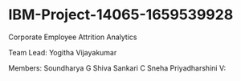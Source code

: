 # IBM-Project-14065-1659539928
Corporate Employee Attrition Analytics

Team Lead:
Yogitha Vijayakumar

Members: 
Soundharya G
Shiva Sankari C
Sneha Priyadharshini V:

